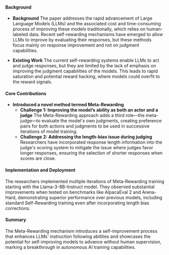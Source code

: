 #### Background
- **Background**
The paper addresses the rapid advancement of Large Language Models (LLMs) and the associated cost and time-consuming process of improving these models traditionally, which relies on human-labeled data. Recent self-rewarding mechanisms have emerged to allow LLMs to improve by evaluating their responses, but these methods focus mainly on response improvement and not on judgment capabilities.

- **Existing Work**
The current self-rewarding systems enable LLMs to act and judge responses, but they are limited by the lack of emphasis on improving the judgment capabilities of the models. This leads to rapid saturation and potential reward hacking, where models could overfit to the reward signals.

#### Core Contributions
  - **Introduced a novel method termed Meta-Rewarding**
      - **Challenge 1: Improving the model’s ability as both an actor and a judge**
          The Meta-Rewarding approach adds a third role—the meta-judge—to evaluate the model's own judgments, creating preference pairs for both actions and judgments to be used in successive iterations of model training.
      - **Challenge 2: Addressing the length-bias issue during judging**
          Researchers have incorporated response length information into the judge's scoring system to mitigate the issue where judges favor longer responses, ensuring the selection of shorter responses when scores are close.
      
#### Implementation and Deployment
The researchers implemented multiple iterations of Meta-Rewarding training starting with the Llama-3-8B-Instruct model. They observed substantial improvements when tested on benchmarks like AlpacaEval 2 and Arena-Hard, demonstrating superior performance over previous models, including standard Self-Rewarding training even after incorporating length bias corrections.

#### Summary
The Meta-Rewarding mechanism introduces a self-improvement process that enhances LLMs' instruction following abilities and showcases the potential for self-improving models to advance without human supervision, marking a breakthrough in autonomous AI training capabilities.